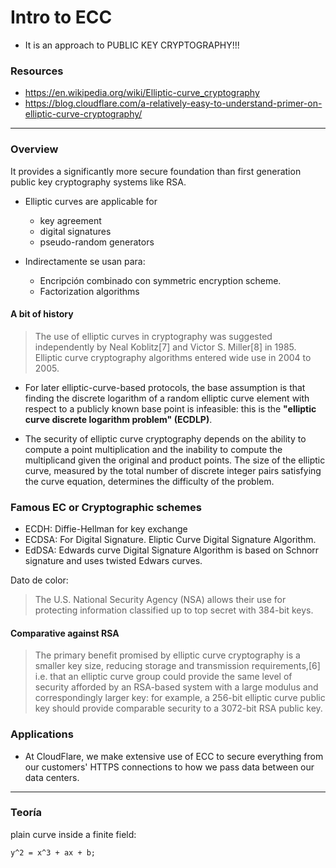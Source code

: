 # Intro to ECC

* It is an approach to PUBLIC KEY CRYPTOGRAPHY!!!

### Resources

* https://en.wikipedia.org/wiki/Elliptic-curve_cryptography
* https://blog.cloudflare.com/a-relatively-easy-to-understand-primer-on-elliptic-curve-cryptography/

*********

### Overview

It provides a significantly more secure foundation than first generation public key cryptography systems like RSA.

* Elliptic curves are applicable for 
	* key agreement 
	* digital signatures 
	* pseudo-random generators


* Indirectamente se usan para: 
	* Encripción combinado con symmetric encryption scheme. 
	* Factorization algorithms


#### A bit of history

>The use of elliptic curves in cryptography was suggested independently by Neal Koblitz[7] and Victor S. Miller[8] in 1985. Elliptic curve cryptography algorithms entered wide use in 2004 to 2005.

* For later elliptic-curve-based protocols, the base assumption is that finding the discrete logarithm of a random elliptic curve element with respect to a publicly known base point is infeasible: this is the **"elliptic curve discrete logarithm problem" (ECDLP)**. 

* The security of elliptic curve cryptography depends on the ability to compute a point multiplication and the inability to compute the multiplicand given the original and product points. The size of the elliptic curve, measured by the total number of discrete integer pairs satisfying the curve equation, determines the difficulty of the problem.


### Famous EC or Cryptographic schemes


* ECDH: Diffie-Hellman for key exchange
* ECDSA: For Digital Signature. Eliptic Curve Digital Signature Algorithm.
* EdDSA: Edwards curve Digital Signature Algorithm is based on Schnorr signature and uses twisted Edwars curves.


Dato de color: 

>The U.S. National Security Agency (NSA) allows their use for protecting information classified up to top secret with 384-bit keys.


#### Comparative against RSA

>The primary benefit promised by elliptic curve cryptography is a smaller key size, reducing storage and transmission requirements,[6] i.e. that an elliptic curve group could provide the same level of security afforded by an RSA-based system with a large modulus and correspondingly larger key: for example, a 256-bit elliptic curve public key should provide comparable security to a 3072-bit RSA public key.


### Applications


* At CloudFlare, we make extensive use of ECC to secure everything from our customers' HTTPS connections to how we pass data between our data centers.


************************


### Teoría

plain curve inside a finite field:

```
y^2 = x^3 + ax + b;
```



















